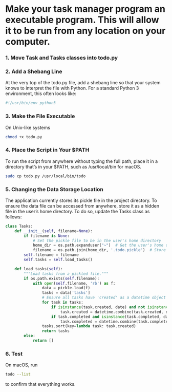 # Make your task manager program an executable program. This will allow it to be run from any location on your computer.

### 1. Move Task and Tasks classes into todo.py
### 2. Add a Shebang Line
At the very top of the todo.py file, add a shebang line so that your system knows to interpret the file with Python. For a standard Python 3 environment, this often looks like:
```python
#!/usr/bin/env python3
```
### 3. Make the File Executable
On Unix-like systems
```bash
chmod +x todo.py
```
### 4. Place the Script in Your $PATH
To run the script from anywhere without typing the full path, place it in a directory that’s in your $PATH, such as /usr/local/bin for macOS.
```bash
sudo cp todo.py /usr/local/bin/todo
```
### 5. Changing the Data Storage Location
The application currently stores its pickle file in the project directory. To ensure the data file can be accessed from anywhere, store it as a hidden file in the user’s home directory.
To do so, update the Tasks class as follows:
```python
class Tasks:
    def __init__(self, filename=None):
        if filename is None:
            # Set the pickle file to be in the user's home directory
            home_dir = os.path.expanduser("~")  # Get the user's home directory
            filename = os.path.join(home_dir, '.todo.pickle')  # Store it as an invisible file
        self.filename = filename
        self.tasks = self.load_tasks()

    def load_tasks(self):
        """Load tasks from a pickled file."""
        if os.path.exists(self.filename):
            with open(self.filename, 'rb') as f:
                data = pickle.load(f)
                tasks = data['tasks']
                # Ensure all tasks have 'created' as a datetime object
                for task in tasks:
                    if isinstance(task.created, date) and not isinstance(task.created, datetime):
                        task.created = datetime.combine(task.created, datetime.min.time())
                    if task.completed and isinstance(task.completed, date) and not isinstance(task.completed, datetime):
                        task.completed = datetime.combine(task.completed, datetime.min.time())
                tasks.sort(key=lambda task: task.created)
                return tasks
        else:
            return []
```
### 6. Test
On macOS, run
```bash
todo --list
```
to confirm that everything works.
